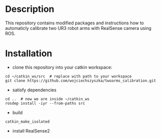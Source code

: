 # Description
This repository contains modified packages and instructions how to automaticly calibrate two UR3 robot arms with RealSense camera using ROS.

# Installation
- clone this repository into your catkin workspace:
```
cd ~/catkin_ws/src  # replace with path to your workspace
git clone https://github.com/wojciechszyszka/twoarms_calibration.git
```
- satisfy dependencies
```
cd ..  # now we are inside ~/catkin_ws
rosdep install -iyr --from-paths src
```

- build
```
catkin_make_isolated
```

- install RealSense2
